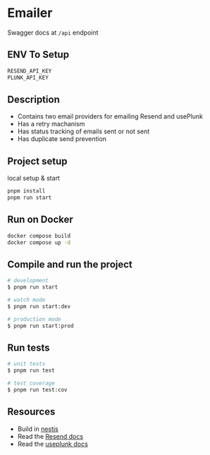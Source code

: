 # Emailer

Swagger docs at `/api` endpoint

## ENV To Setup

```txt
RESEND_API_KEY
PLUNK_API_KEY
```

## Description

* Contains two email providers for emailing Resend and usePlunk
* Has a retry machanism
* Has status tracking of emails sent or not sent
* Has duplicate send prevention

## Project setup

local setup & start

```bash
pnpm install
pnpm run start
```

## Run on Docker

```bash
docker compose build
docker compose up -d
```

## Compile and run the project

```bash
# development
$ pnpm run start

# watch mode
$ pnpm run start:dev

# production mode
$ pnpm run start:prod
```

## Run tests

```bash
# unit tests
$ pnpm run test

# test coverage
$ pnpm run test:cov
```

## Resources

* Build in [nestjs](https://docs.nestjs.com/)
* Read the [Resend docs](https://resend.com/docs/introduction)
* Read the [useplunk docs](https://www.useplunk.com/)
